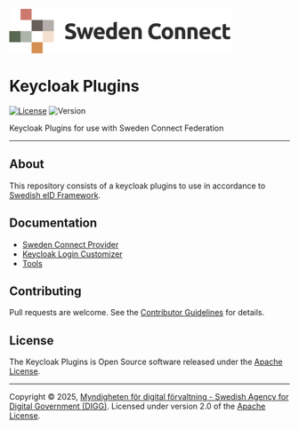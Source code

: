 ![Logo](docs/images/sweden-connect.png)

# Keycloak Plugins

[![License](https://img.shields.io/badge/License-Apache%202.0-blue.svg)](https://opensource.org/licenses/Apache-2.0) 
![Version](https://img.shields.io/badge/Version-_0.4--SNAPSHOT-yellow)

Keycloak Plugins for use with Sweden Connect Federation

-----

## About

This repository consists of a keycloak plugins to use in accordance to [Swedish eID Framework](https://docs.swedenconnect.se/technical-framework/).

## Documentation

- [Sweden Connect Provider](docs/sweden-connect-provider.MD)
- [Keycloak Login Customizer](docs/keycloak-login-customizer.MD)
- [Tools](docs/tools.MD)

## Contributing

Pull requests are welcome. See the [Contributor Guidelines](CONTRIBUTING.md) for details.

## License

The Keycloak Plugins is Open Source software released under the [Apache License](http://www.apache.org/licenses/LICENSE-2.0).

-----

Copyright &copy; 2025, [Myndigheten för digital förvaltning - Swedish Agency for Digital Government (DIGG)](http://www.digg.se). Licensed under version 2.0 of the [Apache License](http://www.apache.org/licenses/LICENSE-2.0).